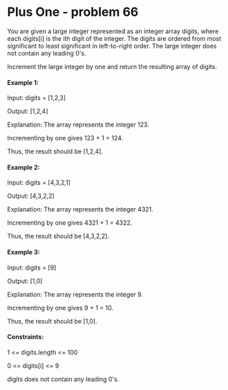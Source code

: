# Plus One - problem 66

You are given a large integer represented as an integer array digits, where each digits[i] is the ith digit of the integer. The digits are ordered from most significant to least significant in left-to-right order. The large integer does not contain any leading 0's.

Increment the large integer by one and return the resulting array of digits.

#### Example 1:

Input: digits = [1,2,3]

Output: [1,2,4]

Explanation: The array represents the integer 123.

Incrementing by one gives 123 + 1 = 124.

Thus, the result should be [1,2,4].


#### Example 2:

Input: digits = [4,3,2,1]

Output: [4,3,2,2]

Explanation: The array represents the integer 4321.

Incrementing by one gives 4321 + 1 = 4322.

Thus, the result should be [4,3,2,2].


#### Example 3:

Input: digits = [9]

Output: [1,0]

Explanation: The array represents the integer 9.

Incrementing by one gives 9 + 1 = 10.

Thus, the result should be [1,0].


#### Constraints:

1 <= digits.length <= 100

0 <= digits[i] <= 9

digits does not contain any leading 0's.